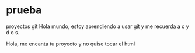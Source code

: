 # prueba
proyectos git
Hola mundo, estoy aprendiendo a usar git y me recuerda a c y d o s.


Hola, me encanta tu proyecto y no quise tocar el html

